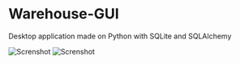 # Warehouse-GUI
Desktop application made on Python with SQLite and SQLAlchemy 

![Screnshot](https://sun9-27.userapi.com/c857420/v857420237/12c613/oeDfnV6hVt4.jpg)
![Screnshot](https://sun9-26.userapi.com/c857420/v857420237/12c61a/uchbz3Xy4IM.jpg)
